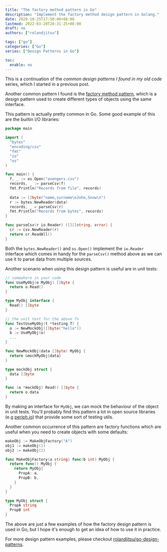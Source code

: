 ```yaml
---
title: "The factory method pattern in Go"
description: "Implement the factory method design pattern in Golang."
date: 2020-10-25T17:50:00+08:00
lastmod: 2022-03-20T20:31:25+08:00
draft: no
authors: ["rolandjitsu"]

tags: ["go"]
categories: ["Go"]
series: ["Design Patterns in Go"]

toc:
  enable: no
---
```


This is a continuation of the *common design patterns I found in my old code* series, which I started in a previous post.

Another common pattern I found is the [factory method pattern](https://en.wikipedia.org/wiki/Factory_method_pattern), which is a design pattern used to create different types of objects using the same interface.

This pattern is actually pretty common in Go. Some good example of this are the builtin I/O libraries:
```go
package main

import (
  "bytes"
  "encoding/csv"
  "fmt"
  "io"
  "os"
)

func main() {
  f, _ := os.Open("avengers.csv")
  records, _ := parseCsv(f)
  fmt.Println("Records from file", records)
  
  data := []byte("name,surname\nJohn,Snow\n")
  r := bytes.NewReader(data)
  records, _ = parseCsv(r)
  fmt.Println("Records from bytes", records)
}

func parseCsv(r io.Reader) ([][]string, error) {
  cr := csv.NewReader(r)
  return cr.ReadAll()
}
```

Both the `bytes.NewReader()` and `os.Open()` implement the `io.Reader` interface which comes in handy for the `parseCsv()` method above as we can use it to parse data from multiple sources.

Another scenario when using this design pattern is useful are in unit tests:
```go
// somewhere in your code
func UseMyObj(o MyObj) []byte {
  return o.Read()
}

type MyObj interface {
  Read() []byte
}

// the unit test for the above fn
func TestUseMyObj(t *testing.T) {
  o := NewMockObj([]byte("hello"))
  b := UseMyObj(o)
  ...
}

func NewMockObj(data []byte) MyObj {
  return &mockMyObj{data}
}

type mockObj struct {
  data []byte
}

func (o *mockObj) Read() []byte {
  return o.data
}
```

By making an interface for `MyObj`, we can mock the behaviour of the object in unit tests. You'll probably find this pattern a lot in open source libraries (e.g [periph.io](https://github.com/google/periph)) that provide some sort of testing utils.

Another common occurrence of this pattern are factory functions which are useful when you need to create objects with some defaults:
```go
makeObj := MakeObjFactory("A")
obj1 := makeObj(1)
obj2 := makeObj(2)

func MakeObjFactory(a string) func(b int) MyObj {
  return func() MyObj {
    return MyObj{
      PropA: a,
      PropB: b,
    }
  }
}

type MyObj struct {
  PropA string
  PropB int
}
```

The above are just a few examples of how the factory design pattern is used in Go, but I hope it's enough to get an idea of how to use it in practice.

For more design pattern examples, please checkout [rolandjitsu/go-design-patterns](https://github.com/rolandjitsu/go-design-patterns).
